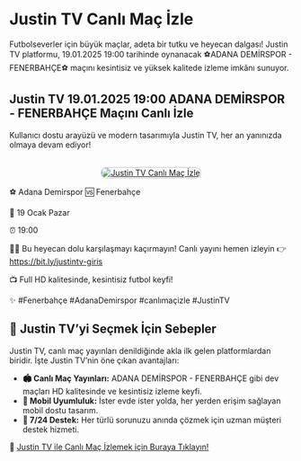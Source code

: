 <h1>Justin TV Canlı Maç İzle</h1>
<p>Futbolseverler için büyük maçlar, adeta bir tutku ve heyecan dalgası! Justin TV platformu, 19.01.2025 19:00 tarihinde oynanacak ⚽️ADANA DEMİRSPOR - FENERBAHÇE⚽️ maçını kesintisiz ve yüksek kalitede izleme imkânı sunuyor.</p>
<p><h2>Justin TV 19.01.2025 19:00 ADANA DEMİRSPOR - FENERBAHÇE Maçını Canlı İzle</h2></p>
<p>Kullanıcı dostu arayüzü ve modern tasarımıyla Justin TV, her an yanınızda olmaya devam ediyor!</p>
<center>
<br>
<a href="https://bit.ly/justintv-giris" title="Justin TV Giriş">
<img src="https://i.ibb.co/5K7Ks6w/zzzz3.gif" alt="Justin TV Canlı Maç İzle" style="max-width: 100%; border: 2px solid #ddd; border-radius: 10px;">
</a>
</center>

<p>⚽️ Adana Demirspor 🆚 Fenerbahçe</p>
<p>📅 19 Ocak Pazar</p>
<p>⏰ 19:00</p>
<p>🔴🔶 Bu heyecan dolu karşılaşmayı kaçırmayın! Canlı yayını hemen izleyin 👉 <a href="https://bit.ly/justintv-giris" title="Justin TV Canlı Yayın">https://bit.ly/justintv-giris</a></p>
<p>📺 Full HD kalitesinde, kesintisiz futbol keyfi!</p>
<p>✨ #Fenerbahçe #AdanaDemirspor #canlımaçizle #JustinTV</p>

<h2>🌟 Justin TV’yi Seçmek İçin Sebepler</h2>
<p>Justin TV, canlı maç yayınları denildiğinde akla ilk gelen platformlardan biridir. İşte Justin TV’nin öne çıkan avantajları:</p>
<ul>
  <li><strong>🏟️ Canlı Maç Yayınları:</strong> ADANA DEMİRSPOR - FENERBAHÇE gibi dev maçları HD kalitesinde ve kesintisiz izleme keyfi.</li>
  <li><strong>📱 Mobil Uyumluluk:</strong> İster evde ister yolda, her yerden erişim sağlayan mobil dostu tasarım.</li>
  <li><strong>💬 7/24 Destek:</strong> Her türlü sorunuzu anında çözmek için uzman müşteri destek hizmeti.</li>
</ul>
<p>📌 <a href="https://bit.ly/justintv-giris" title="Justin TV Giriş">Justin TV ile Canlı Maç İzlemek için Buraya Tıklayın!</a></p>
